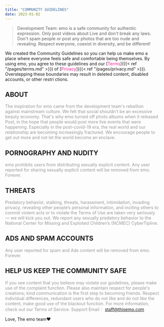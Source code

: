 ```yaml
---
title: "COMMUNITY GUIDELINES"
date: 2023-01-02
---
```


> Development Team: emo is a safe community for authentic expression. Only post videos about Live and don't break any laws. Don't spam people or post any photos that are too nude and revealing. Respect everyone, coexist in diversity, and be different!

We created the Community Guidelines so you can help us make emo a place where everyone feels safe and comfortable being themselves. By using emo, you agree to these guidelines and our [<font color=#f62198>Terms</font>]({{< ref "/pages/terms.md" >}}) of [<font color=#f62198>Privacy</font>]({{< ref "/pages/privacy.md" >}}). Overstepping these boundaries may result in deleted content, disabled accounts, or other restri ctions.

## ABOUT

<font color=#979797>
The inspiration for emo came from the development team's rebellion against mainstream culture. We felt that social shouldn't be an excessive beauty economy. That's why emo turned off photo albums when it released Post, in the hope that people would post more live events that were happening. Especially in the post-covid-19 era, the real world and our relationship are becoming increasingly fractured. We encourage people to get out more and not let the world become an enclave.
</font>

## PORNOGRAPHY AND NUDITY

<font color=#979797>
emo prohibits users from distributing sexually explicit content. Any user reported for sharing sexually explicit content will be removed from emo. Forever.
</font>

## THREATS

<font color=#979797>
Predatory behavior, stalking, threats, harassment, intimidation, invading privacy, revealing other people’s personal information, and inciting others to commit violent acts or to violate the Terms of Use are taken very seriously — we will kick you out. We report any sexually predatory behavior to the National Center for Missing and Exploited Children’s (NCMEC) CyberTipline.
</font>

## ADS AND SPAM ACCOUNTS

<font color=#979797>
Any user reported for spam and Ads content will be removed from emo. Forever.
</font>

## HELP US KEEP THE COMMUNITY SAFE

<font color=#979797>
If you see content that you believe may violate our guidelines, please make use of the complaint function. Please also maintain respect for people's creations; kind communication is the first step to becoming friends. Respect individual differences, redundant users who do not like and do not like the content, make good use of the blackout function. For more information, check out our Terms of Service. Support Email：
</font> <a href="mailto:staff@thisemo.com">staff@thisemo.com</a>



Love, 
The emo team❤️
